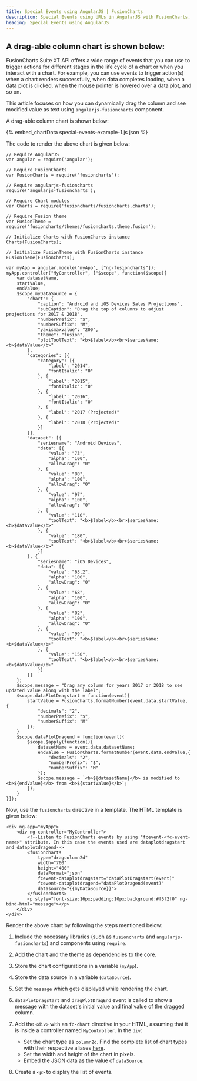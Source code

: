 ```yaml
---
title: Special Events using AngularJS | FusionCharts
description: Special Events using URLs in AngularJS with FusionCharts. Take your data visualization capabilities to the next level. Get in touch now.
heading: Special Events using AngularJS
---
```


## A drag-able column chart is shown below:

FusionCharts Suite XT API offers a wide range of events that you can use to trigger actions for different stages in the life cycle of a chart or when you interact with a chart. For example, you can use events to trigger action(s) when a chart renders successfully, when data completes loading, when a data plot is clicked, when the mouse pointer is hovered over a data plot, and so on.

This article focuses on how you can dynamically drag the column and see modified value as text using `angularjs-fusioncharts` component.

A drag-able column chart is shown below:

{% embed_chartData special-events-example-1.js json %}

The code to render the above chart is given below:

```
// Require AngularJS 
var angular = require('angular');

// Require FusionCharts 
var FusionCharts = require('fusioncharts');

// Require angularjs-fusioncharts 
require('angularjs-fusioncharts');

// Require Chart modules 
var Charts = require('fusioncharts/fusioncharts.charts');

// Require Fusion theme
var FusionTheme = require('fusioncharts/themes/fusioncharts.theme.fusion');

// Initialize Charts with FusionCharts instance
Charts(FusionCharts);

// Initialize FusionTheme with FusionCharts instance
FusionTheme(FusionCharts);

var myApp = angular.module("myApp", ["ng-fusioncharts"]);
myApp.controller("MyController", ["$scope", function($scope){
	var datasetName,
    startValue,
    endValue;      
    $scope.myDataSource = {
		"chart": {
	        "caption": "Android and iOS Devices Sales Projections",
	        "subCaption": "Drag the top of columns to adjust projections for 2017 & 2018",
	        "numberPrefix": "$",
	        "numberSuffix": "M",
	        "yaxismaxvalue": "200",
	        "theme": "fusion",
	        "plotToolText": "<b>$label</b><br>$seriesName: <b>$dataValue</b>"
      	},
      	"categories": [{
        	"category": [{
          		"label": "2014",
          		"fontItalic": "0"
        	}, {
          		"label": "2015",
          		"fontItalic": "0"
        	}, {
          		"label": "2016",
          		"fontItalic": "0"
        	}, {
          		"label": "2017 (Projected)"
        	}, {
          		"label": "2018 (Projected)"
        	}]
      	}],
      	"dataset": [{
        	"seriesname": "Android Devices",
        	"data": [{
				"value": "73",
				"alpha": "100",
				"allowDrag": "0"
        	}, {
          		"value": "80",
          		"alpha": "100",
          		"allowDrag": "0"
        	}, {
				"value": "97",
				"alpha": "100",
				"allowDrag": "0"
        	}, {
          		"value": "110",
          		"toolText": "<b>$label</b><br>$seriesName: <b>$dataValue</b>"
        	}, {
          		"value": "180",
          		"toolText": "<b>$label</b><br>$seriesName: <b>$dataValue</b>"
        	}]
      	}, {
        	"seriesname": "iOS Devices",
			"data": [{
				"value": "63.2",
				"alpha": "100",
				"allowDrag": "0"
			}, {
				"value": "68",
				"alpha": "100",
				"allowDrag": "0"
			}, {
				"value": "82",
				"alpha": "100",
				"allowDrag": "0"
			}, {
			  	"value": "99",
			  	"toolText": "<b>$label</b><br>$seriesName: <b>$dataValue</b>"
			}, {
			  	"value": "150",
			  	"toolText": "<b>$label</b><br>$seriesName: <b>$dataValue</b>"
			}]
		}]
	};
    $scope.message = "Drag any column for years 2017 or 2018 to see updated value along with the label"; 
    $scope.dataPlotDragstart = function(event){
    	startValue = FusionCharts.formatNumber(event.data.startValue, {
			"decimals": "2",
			"numberPrefix": "$",
			"numberSuffix": "M"
        });     
    }
    $scope.dataPlotDragend = function(event){ 
		$scope.$apply(function(){
        	datasetName = event.data.datasetName;
        	endValue = FusionCharts.formatNumber(event.data.endValue,{
				"decimals": "2",
				"numberPrefix": "$",
				"numberSuffix": "M"
         	});
         	$scope.message = `<b>${datasetName}</b> is modified to <b>${endValue}</b> from <b>${startValue}</b>`;
      	});
    }
}]);
```

Now, use the `fusioncharts` directive in a template. The HTML template is given below:

```
<div ng-app="myApp">
  	<div ng-controller="MyController">
	  	<!--Listen to FusionCharts events by using "fcevent-<fc-event-name>" attribute. In this case the events used are dataplotdragstart and dataplotdragend-->   
	    <fusioncharts
			type="dragcolumn2d"
			width="700"
			height="400"
			dataFormat="json"
			fcevent-dataplotdragstart="dataPlotDragstart(event)"
			fcevent-dataplotdragend="dataPlotDragend(event)"
			datasource="{{myDataSource}}">
	    </fusioncharts>
	    <p style="font-size:16px;padding:10px;background:#f5f2f0" ng-bind-html="message"></p>
  	</div>
</div>
```

Render the above chart by following the steps mentioned below:

1. Include the necessary libraries (such as `fusioncharts` and `angularjs-fusioncharts`) and components using `require`.

2. Add the chart and the theme as dependencies to the core.

3. Store the chart configurations in a variable (`myApp`).

4. Store the data source in a variable (`dataSource`).

5. Set the `message` which gets displayed while rendering the chart.

6. `dataPlotDragstart` and `dragPlotDragEnd` event is called to show a message with the dataset's initial value and final value of the dragged column.

7. Add the `<div>` with an `fc-chart` directive in your HTML, assuming that it is inside a controller named `MyController`. In the `div`:
    * Set the chart type as `column2d`. Find the complete list of chart types with their respective aliases [here](https://www.fusioncharts.com/dev/chart-guide/list-of-charts).
    * Set the width and height of the chart in pixels.
    * Embed the JSON data as the value of `dataSource`.

8. Create a `<p>` to display the list of events.

